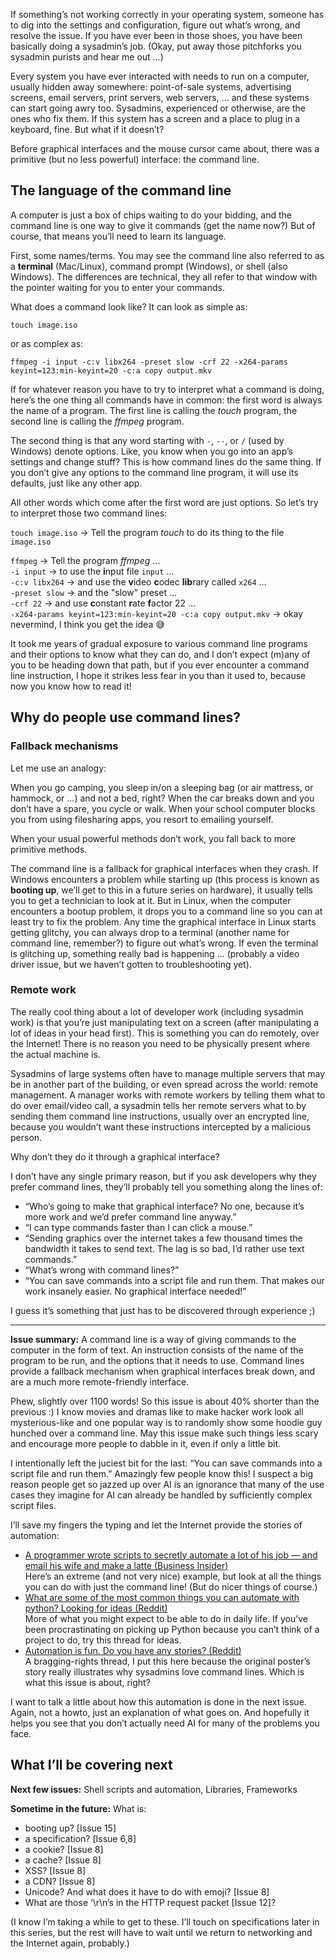 If something’s not working correctly in your operating system, someone has to dig into the settings and configuration, figure out what’s wrong, and resolve the issue. If you have ever been in those shoes, you have been basically doing a sysadmin’s job. (Okay, put away those pitchforks you sysadmin purists and hear me out …)

Every system you have ever interacted with needs to run on a computer, usually hidden away somewhere: point-of-sale systems, advertising screens, email servers, print servers, web servers, … and these systems can start going awry too. Sysadmins, experienced or otherwise, are the ones who fix them. If this system has a screen and a place to plug in a keyboard, fine. But what if it doesn’t?

Before graphical interfaces and the mouse cursor came about, there was a primitive (but no less powerful) interface: the command line.

## The language of the command line

A computer is just a box of chips waiting to do your bidding, and the command line is one way to give it commands (get the name now?) But of course, that means you’ll need to learn its language.

First, some names/terms. You may see the command line also referred to as a **terminal** (Mac/Linux), command prompt (Windows), or shell (also Windows). The differences are technical, they all refer to that window with the pointer waiting for you to enter your commands.

What does a command look like? It can look as simple as:

`touch image.iso`

or as complex as:

`ffmpeg -i input -c:v libx264 -preset slow -crf 22 -x264-params keyint=123:min-keyint=20 -c:a copy output.mkv`

If for whatever reason you have to try to interpret what a command is doing, here’s the one thing all commands have in common: the first word is always the name of a program. The first line is calling the *touch* program, the second line is calling the *ffmpeg* program.

The second thing is that any word starting with `-`, `--`, or `/` (used by Windows) denote options. Like, you know when you go into an app’s settings and change stuff? This is how command lines do the same thing. If you don’t give any options to the command line program, it will use its defaults, just like any other app.

All other words which come after the first word are just options. So let’s try to interpret those two command lines:

`touch image.iso` → Tell the program *touch* to do its thing to the file `image.iso`

`ffmpeg` → Tell the program *ffmpeg* …  
`-i input` → to use the **i**nput file `input` …  
`-c:v libx264` → and use the **v**ideo **c**odec **lib**rary called `x264` …  
`-preset slow` → and the "slow" preset …  
`-crf 22` → and use **c**onstant **r**ate **f**actor 22 …  
`-x264-params keyint=123:min-keyint=20 -c:a copy output.mkv` → okay nevermind, I think you get the idea 😅

It took me years of gradual exposure to various command line programs and their options to know what they can do, and I don’t expect (m)any of you to be heading down that path, but if you ever encounter a command line instruction, I hope it strikes less fear in you than it used to, because now you know how to read it!

## Why do people use command lines?

### Fallback mechanisms

Let me use an analogy:

When you go camping, you sleep in/on a sleeping bag (or air mattress, or hammock, or …) and not a bed, right? When the car breaks down and you don’t have a spare, you cycle or walk. When your school computer blocks you from using filesharing apps, you resort to emailing yourself.

When your usual powerful methods don’t work, you fall back to more primitive methods.

The command line is a fallback for graphical interfaces when they crash. If Windows encounters a problem while starting up (this process is known as **booting up**, we’ll get to this in a future series on hardware), it usually tells you to get a technician to look at it. But in Linux, when the computer encounters a bootup problem, it drops you to a command line so you can at least try to fix the problem. Any time the graphical interface in Linux starts getting glitchy, you can always drop to a terminal (another name for command line, remember?) to figure out what’s wrong. If even the terminal is glitching up, something really bad is happening … (probably a video driver issue, but we haven’t gotten to troubleshooting yet).

### Remote work

The really cool thing about a lot of developer work (including sysadmin work) is that you’re just manipulating text on a screen (after manipulating a lot of ideas in your head first). This is something you can do remotely, over the Internet! There is no reason you need to be physically present where the actual machine is.

Sysadmins of large systems often have to manage multiple servers that may be in another part of the building, or even spread across the world: remote management. A manager works with remote workers by telling them what to do over email/video call, a sysadmin tells her remote servers what to by sending them command line instructions, usually over an encrypted line, because you wouldn’t want these instructions intercepted by a malicious person.

Why don’t they do it through a graphical interface?

I don’t have any single primary reason, but if you ask developers why they prefer command lines, they’ll probably tell you something along the lines of:

- “Who’s going to make that graphical interface? No one, because it’s more work and we’d prefer command line anyway.”
- “I can type commands faster than I can click a mouse.”
- “Sending graphics over the internet takes a few thousand times the bandwidth it takes to send text. The lag is so bad, I’d rather use text commands.”
- “What’s wrong with command lines?”
- “You can save commands into a script file and run them. That makes our work insanely easier. No graphical interface needed!”

I guess it’s something that just has to be discovered through experience ;)

-----

**Issue summary:** A command line is a way of giving commands to the computer in the form of text. An instruction consists of the name of the program to be run, and the options that it needs to use. Command lines provide a fallback mechanism when graphical interfaces break down, and are a much more remote-friendly interface.

Phew, slightly over 1100 words! So this issue is about 40% shorter than the previous :) I know movies and dramas like to make hacker work look all mysterious-like and one popular way is to randomly show some hoodie guy hunched over a command line. May this issue make such things less scary and encourage more people to dabble in it, even if only a little bit.

I intentionally left the juciest bit for the last: “You can save commands into a script file and run them.” Amazingly few people know this! I suspect a big reason people get so jazzed up over AI is an ignorance that many of the use cases they imagine for AI can already be handled by sufficiently complex script files.

I’ll save my fingers the typing and let the Internet provide the stories of automation:

- [A programmer wrote scripts to secretly automate a lot of his job — and email his wife and make a latte (Business Insider)](https://www.businessinsider.sg/programmer-automates-his-job-2015-11/?r=UK)<br/>
Here’s an extreme (and not very nice) example, but look at all the things you can do with just the command line! (But do nicer things of course.)
- [What are some of the most common things you can automate with python? Looking for ideas (Reddit)](https://www.reddit.com/r/learnpython/comments/8uwonh/what_are_some_of_the_most_common_things_you_can/)<br/>
More of what you might expect to be able to do in daily life. If you’ve been procrastinating on picking up Python because you can’t think of a project to do, try this thread for ideas.
- [Automation is fun. Do you have any stories? (Reddit)](https://www.reddit.com/r/sysadmin/comments/779vf5/automation_is_fun_do_you_have_any_stories/)<br/>
A bragging-rights thread, I put this here because the original poster’s story really illustrates why sysadmins love command lines. Which is what this issue is about, right?

I want to talk a little about how this automation is done in the next issue. Again, not a howto, just an explanation of what goes on. And hopefully it helps you see that you don’t actually need AI for many of the problems you face.

## What I’ll be covering next

**Next few issues:** Shell scripts and automation, Libraries, Frameworks

**Sometime in the future:** What is:

- booting up? [Issue 15]
- a specification? [Issue 6,8]
- a cookie? [Issue 8]
- a cache? [Issue 8]
- XSS? [Issue 8]
- a CDN? [Issue 8]
- Unicode? And what does it have to do with emoji? [Issue 8]
- What are those ‘\r\n’s in the HTTP request packet [Issue 12]?

(I know I’m taking a while to get to these. I’ll touch on specifications later in this series, but the rest will have to wait until we return to networking and the Internet again, probably.)
